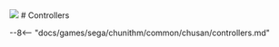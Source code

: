 <img class="header-logo" src="/img/sega/chunithm/luminous/logo.webp">
# Controllers

--8<-- "docs/games/sega/chunithm/common/chusan/controllers.md"
